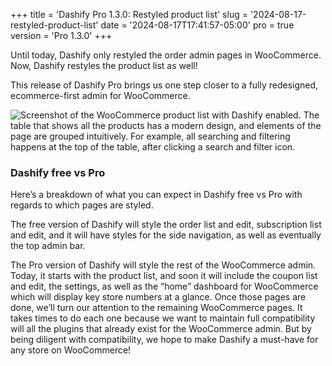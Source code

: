 +++
title = 'Dashify Pro 1.3.0: Restyled product list'
slug = '2024-08-17-restyled-product-list'
date = '2024-08-17T17:41:57-05:00'
pro = true
version = 'Pro 1.3.0'
+++

Until today, Dashify only restyled the order admin pages in WooCommerce. Now, Dashify restyles the product list as well!

This release of Dashify Pro brings us one step closer to a fully redesigned, ecommerce-first admin for WooCommerce.

![Screenshot of the WooCommerce product list with Dashify enabled. The table that shows all the products has a modern design, and elements of the page are grouped intuitively. For example, all searching and filtering happens at the top of the table, after clicking a search and filter icon.](/releases/2024-08-17-restyled-product-list/product-list.png)

### Dashify free vs Pro

Here’s a breakdown of what you can expect in Dashify free vs Pro with regards to which pages are styled.

The free version of Dashify will style the order list and edit, subscription list and edit, and it will have styles for the side navigation, as well as eventually the top admin bar.

The Pro version of Dashify will style the rest of the WooCommerce admin. Today, it starts with the product list, and soon it will include the coupon list and edit, the settings, as well as the “home” dashboard for WooCommerce which will display key store numbers at a glance. Once those pages are done, we’ll turn our attention to the remaining WooCommerce pages. It takes times to do each one because we want to maintain full compatibility will all the plugins that already exist for the WooCommerce admin. But by being diligent with compatibility, we hope to make Dashify a must-have for any store on WooCommerce!
